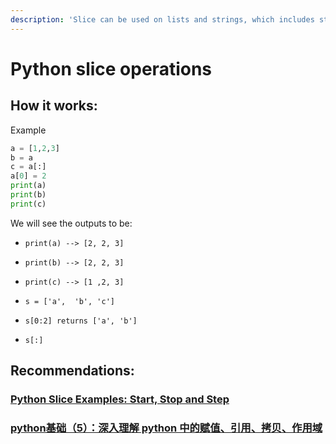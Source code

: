 ```yaml
---
description: 'Slice can be used on lists and strings, which includes start : stop : end.'
---
```


# Python slice operations

## How it works:

Example

```python
a = [1,2,3]
b = a
c = a[:]
a[0] = 2
print(a) 
print(b)
print(c)
```

We will see the outputs to be:

* `print(a) --> [2, 2, 3]`
* `print(b) --> [2, 2, 3]`
* `print(c) --> [1 ,2, 3]` 



* `s = ['a',  'b', 'c']`
* `s[0:2] returns ['a', 'b']`
* `s[:]`

## Recommendations:

### [Python Slice Examples: Start, Stop and Step](https://www.dotnetperls.com/slice-python)

### [python基础（5）：深入理解 python 中的赋值、引用、拷贝、作用域 ](https://my.oschina.net/leejun2005/blog/145911)

### 

